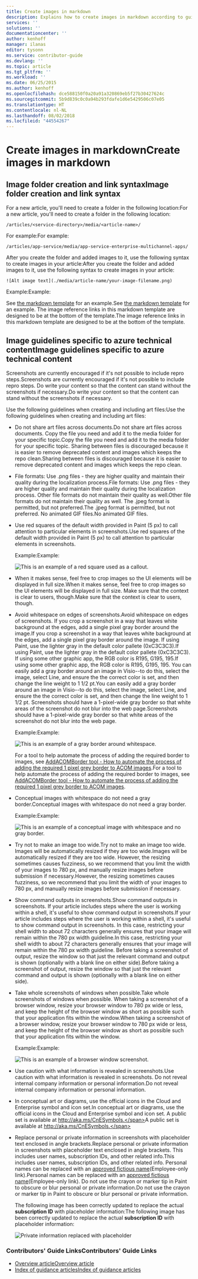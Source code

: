 ```yaml
---
title: Create images in markdown
description: Explains how to create images in markdown according to guidelines set for the Azure repositories.
services: ''
solutions: ''
documentationcenter: ''
author: kenhoff
manager: ilanas
editor: tysonn
ms.service: contributor-guide
ms.devlang: ''
ms.topic: article
ms.tgt_pltfrm: ''
ms.workload: ''
ms.date: 06/25/2015
ms.author: kenhoff
ms.openlocfilehash: dce588150f0a20a91a320869eb5f27b30427624c
ms.sourcegitcommit: 5b9d839c0c0a94b293fdafe1d6e5429506c07e05
ms.translationtype: HT
ms.contentlocale: nl-NL
ms.lasthandoff: 08/02/2018
ms.locfileid: "44554267"
---
```

# <a name="create-images-in-markdown"></a><span data-ttu-id="dfd3a-103">Create images in markdown</span><span class="sxs-lookup"><span data-stu-id="dfd3a-103">Create images in markdown</span></span>
## <a name="image-folder-creation-and-link-syntax"></a><span data-ttu-id="dfd3a-104">Image folder creation and link syntax</span><span class="sxs-lookup"><span data-stu-id="dfd3a-104">Image folder creation and link syntax</span></span>
<span data-ttu-id="dfd3a-105">For a new article, you'll need to create a folder in the following location:</span><span class="sxs-lookup"><span data-stu-id="dfd3a-105">For a new article, you'll need to create a folder in the following location:</span></span>

    /articles/<service-directory>/media/<article-name>/

<span data-ttu-id="dfd3a-106">For example:</span><span class="sxs-lookup"><span data-stu-id="dfd3a-106">For example:</span></span>

    /articles/app-service/media/app-service-enterprise-multichannel-apps/

<span data-ttu-id="dfd3a-107">After you create the folder and added images to it, use the following syntax to create images in your article:</span><span class="sxs-lookup"><span data-stu-id="dfd3a-107">After you create the folder and added images to it, use the following syntax to create images in your article:</span></span>

```
![Alt image text](./media/article-name/your-image-filename.png)
```
<span data-ttu-id="dfd3a-108">Example:</span><span class="sxs-lookup"><span data-stu-id="dfd3a-108">Example:</span></span>

<span data-ttu-id="dfd3a-109">See [the markdown template](../markdown%20templates/markdown-template-for-new-articles.md) for an example.</span><span class="sxs-lookup"><span data-stu-id="dfd3a-109">See [the markdown template](../markdown%20templates/markdown-template-for-new-articles.md) for an example.</span></span>  <span data-ttu-id="dfd3a-110">The image reference links in this markdown template are designed to be at the bottom of the template.</span><span class="sxs-lookup"><span data-stu-id="dfd3a-110">The image reference links in this markdown template are designed to be at the bottom of the template.</span></span>

## <a name="image-guidelines-specific-to-azure-technical-content"></a><span data-ttu-id="dfd3a-111">Image guidelines specific to azure technical content</span><span class="sxs-lookup"><span data-stu-id="dfd3a-111">Image guidelines specific to azure technical content</span></span>
<span data-ttu-id="dfd3a-112">Screenshots are currently encouraged if it's not possible to include repro steps.</span><span class="sxs-lookup"><span data-stu-id="dfd3a-112">Screenshots are currently encouraged if it's not possible to include repro steps.</span></span> <span data-ttu-id="dfd3a-113">Do write your content so that the content can stand without the screenshots if necessary.</span><span class="sxs-lookup"><span data-stu-id="dfd3a-113">Do write your content so that the content can stand without the screenshots if necessary.</span></span>

<span data-ttu-id="dfd3a-114">Use the following guidelines when creating and including art files:</span><span class="sxs-lookup"><span data-stu-id="dfd3a-114">Use the following guidelines when creating and including art files:</span></span>

* <span data-ttu-id="dfd3a-115">Do not share art files across documents.</span><span class="sxs-lookup"><span data-stu-id="dfd3a-115">Do not share art files across documents.</span></span> <span data-ttu-id="dfd3a-116">Copy the file you need and add it to the media folder for your specific topic.</span><span class="sxs-lookup"><span data-stu-id="dfd3a-116">Copy the file you need and add it to the media folder for your specific topic.</span></span> <span data-ttu-id="dfd3a-117">Sharing between files is discouraged because  it is easier to remove deprecated content and images which keeps the repo clean.</span><span class="sxs-lookup"><span data-stu-id="dfd3a-117">Sharing between files is discouraged because  it is easier to remove deprecated content and images which keeps the repo clean.</span></span>
* <span data-ttu-id="dfd3a-118">File formats: Use .png files - they are higher quality and maintain their quality during the localization process.</span><span class="sxs-lookup"><span data-stu-id="dfd3a-118">File formats: Use .png files - they are higher quality and maintain their quality during the localization process.</span></span> <span data-ttu-id="dfd3a-119">Other file formats do not maintain their quality as well.</span><span class="sxs-lookup"><span data-stu-id="dfd3a-119">Other file formats do not maintain their quality as well.</span></span> <span data-ttu-id="dfd3a-120">The .jpeg format is permitted, but not preferred.</span><span class="sxs-lookup"><span data-stu-id="dfd3a-120">The .jpeg format is permitted, but not preferred.</span></span>  <span data-ttu-id="dfd3a-121">No animated GIF files.</span><span class="sxs-lookup"><span data-stu-id="dfd3a-121">No animated GIF files.</span></span>
* <span data-ttu-id="dfd3a-122">Use red squares of the default width provided in Paint (5 px) to call attention to particular elements in screenshots.</span><span class="sxs-lookup"><span data-stu-id="dfd3a-122">Use red squares of the default width provided in Paint (5 px) to call attention to particular elements in screenshots.</span></span>  
  
    <span data-ttu-id="dfd3a-123">Example:</span><span class="sxs-lookup"><span data-stu-id="dfd3a-123">Example:</span></span>
  
    ![This is an example of a red square used as a callout.](./media/create-images-markdown/gs13noauth.png)
* <span data-ttu-id="dfd3a-125">When it makes sense, feel free to crop images so the UI elements will be displayed in full size.</span><span class="sxs-lookup"><span data-stu-id="dfd3a-125">When it makes sense, feel free to crop images so the UI elements will be displayed in full size.</span></span> <span data-ttu-id="dfd3a-126">Make sure that the context is clear to users, though.</span><span class="sxs-lookup"><span data-stu-id="dfd3a-126">Make sure that the context is clear to users, though.</span></span>
* <span data-ttu-id="dfd3a-127">Avoid whitespace on edges of screenshots.</span><span class="sxs-lookup"><span data-stu-id="dfd3a-127">Avoid whitespace on edges of screenshots.</span></span> <span data-ttu-id="dfd3a-128">If you crop a screenshot in a way that leaves white background at the edges, add a single pixel gray border around the image.</span><span class="sxs-lookup"><span data-stu-id="dfd3a-128">If you crop a screenshot in a way that leaves white background at the edges, add a single pixel gray border around the image.</span></span>  <span data-ttu-id="dfd3a-129">If using Paint, use the lighter gray in the default color pallete (0xC3C3C3).</span><span class="sxs-lookup"><span data-stu-id="dfd3a-129">If using Paint, use the lighter gray in the default color pallete (0xC3C3C3).</span></span> <span data-ttu-id="dfd3a-130">If using some other graphic app, the RGB color is R195, G195, 195.</span><span class="sxs-lookup"><span data-stu-id="dfd3a-130">If using some other graphic app, the RGB color is R195, G195, 195.</span></span> <span data-ttu-id="dfd3a-131">You can easily add a gray border around an image in Visio--to do this, select the image, select Line, and ensure the the correct color is set, and then change the line weight to 1 1/2 pt.</span><span class="sxs-lookup"><span data-stu-id="dfd3a-131">You can easily add a gray border around an image in Visio--to do this, select the image, select Line, and ensure the the correct color is set, and then change the line weight to 1 1/2 pt.</span></span>  <span data-ttu-id="dfd3a-132">Screenshots should have a 1-pixel-wide gray border so that white areas of the screenshot do not blur into the web page.</span><span class="sxs-lookup"><span data-stu-id="dfd3a-132">Screenshots should have a 1-pixel-wide gray border so that white areas of the screenshot do not blur into the web page.</span></span>
  
    <span data-ttu-id="dfd3a-133">Example:</span><span class="sxs-lookup"><span data-stu-id="dfd3a-133">Example:</span></span>
  
    ![This is an example of a gray border around whitespace.](./media/create-images-markdown/agent.png)
  
    <span data-ttu-id="dfd3a-135">For a tool to help automate the process of adding the required border to images, see [AddACOMBorder tool - How to automate the process of adding the required 1 pixel grey border to ACOM images](https://github.com/Azure/Azure-CSI-Content-Tools/tree/master/Tools/AddACOMImageBorder).</span><span class="sxs-lookup"><span data-stu-id="dfd3a-135">For a tool to help automate the process of adding the required border to images, see [AddACOMBorder tool - How to automate the process of adding the required 1 pixel grey border to ACOM images](https://github.com/Azure/Azure-CSI-Content-Tools/tree/master/Tools/AddACOMImageBorder).</span></span>
* <span data-ttu-id="dfd3a-136">Conceptual images with whitespace do not need a gray border.</span><span class="sxs-lookup"><span data-stu-id="dfd3a-136">Conceptual images with whitespace do not need a gray border.</span></span>  
  
    <span data-ttu-id="dfd3a-137">Example:</span><span class="sxs-lookup"><span data-stu-id="dfd3a-137">Example:</span></span>
  
    ![This is an example of a conceptual image with whitespace and no gray border.](./media/create-images-markdown/ic727360.png)
* <span data-ttu-id="dfd3a-139">Try not to make an image too wide.</span><span class="sxs-lookup"><span data-stu-id="dfd3a-139">Try not to make an image too wide.</span></span>  <span data-ttu-id="dfd3a-140">Images will be automatically resized if they are too wide.</span><span class="sxs-lookup"><span data-stu-id="dfd3a-140">Images will be automatically resized if they are too wide.</span></span> <span data-ttu-id="dfd3a-141">However, the resizing sometimes causes fuzziness, so we recommend that you limit the width of your images to 780 px, and manually resize images before submission if necessary.</span><span class="sxs-lookup"><span data-stu-id="dfd3a-141">However, the resizing sometimes causes fuzziness, so we recommend that you limit the width of your images to 780 px, and manually resize images before submission if necessary.</span></span>
* <span data-ttu-id="dfd3a-142">Show command outputs in screenshots.</span><span class="sxs-lookup"><span data-stu-id="dfd3a-142">Show command outputs in screenshots.</span></span>  <span data-ttu-id="dfd3a-143">If your article includes steps where the user is working within a shell, it's useful to show command output in screenshots.</span><span class="sxs-lookup"><span data-stu-id="dfd3a-143">If your article includes steps where the user is working within a shell, it's useful to show command output in screenshots.</span></span> <span data-ttu-id="dfd3a-144">In this case, restricting your shell width to about 72 characters generally ensures that your image will remain within the 780 px width guideline.</span><span class="sxs-lookup"><span data-stu-id="dfd3a-144">In this case, restricting your shell width to about 72 characters generally ensures that your image will remain within the 780 px width guideline.</span></span> <span data-ttu-id="dfd3a-145">Before taking a screenshot of output, resize the window so that just the relevant command and output is shown (optionally with a blank line on either side).</span><span class="sxs-lookup"><span data-stu-id="dfd3a-145">Before taking a screenshot of output, resize the window so that just the relevant command and output is shown (optionally with a blank line on either side).</span></span>
* <span data-ttu-id="dfd3a-146">Take whole screenshots of windows when possible.</span><span class="sxs-lookup"><span data-stu-id="dfd3a-146">Take whole screenshots of windows when possible.</span></span> <span data-ttu-id="dfd3a-147">When taking a screenshot of a browser window, resize your browser window to 780 px wide or less, and keep the height of the browser window as short as possible such that your application fits within the window.</span><span class="sxs-lookup"><span data-stu-id="dfd3a-147">When taking a screenshot of a browser window, resize your browser window to 780 px wide or less, and keep the height of the browser window as short as possible such that your application fits within the window.</span></span>
  
    <span data-ttu-id="dfd3a-148">Example:</span><span class="sxs-lookup"><span data-stu-id="dfd3a-148">Example:</span></span>
  
    ![This is an example of a browser window screenshot.](./media/create-images-markdown/helloworldlocal.png)
* <span data-ttu-id="dfd3a-150">Use caution with what information is revealed in screenshots.</span><span class="sxs-lookup"><span data-stu-id="dfd3a-150">Use caution with what information is revealed in screenshots.</span></span>  <span data-ttu-id="dfd3a-151">Do not reveal internal company information or personal information.</span><span class="sxs-lookup"><span data-stu-id="dfd3a-151">Do not reveal internal company information or personal information.</span></span>
* <span data-ttu-id="dfd3a-152">In conceptual art or diagrams, use the official icons in the Cloud and Enterprise symbol and icon set.</span><span class="sxs-lookup"><span data-stu-id="dfd3a-152">In conceptual art or diagrams, use the official icons in the Cloud and Enterprise symbol and icon set.</span></span> <span data-ttu-id="dfd3a-153">A public set is available at http://aka.ms/CnESymbols.</span><span class="sxs-lookup"><span data-stu-id="dfd3a-153">A public set is available at http://aka.ms/CnESymbols.</span></span>
* <span data-ttu-id="dfd3a-154">Replace personal or private information in screenshots with placeholder text enclosed in angle brackets.</span><span class="sxs-lookup"><span data-stu-id="dfd3a-154">Replace personal or private information in screenshots with placeholder text enclosed in angle brackets.</span></span> <span data-ttu-id="dfd3a-155">This includes user names, subscription IDs, and other related info.</span><span class="sxs-lookup"><span data-stu-id="dfd3a-155">This includes user names, subscription IDs, and other related info.</span></span> <span data-ttu-id="dfd3a-156">Personal names can be replaced with an [approved fictious name](https://aka.ms/ficticiousnames)(Employee-only link).</span><span class="sxs-lookup"><span data-stu-id="dfd3a-156">Personal names can be replaced with an [approved fictious name](https://aka.ms/ficticiousnames)(Employee-only link).</span></span> <span data-ttu-id="dfd3a-157">Do not use the crayon or marker tip in Paint to obscure or blur personal or private information.</span><span class="sxs-lookup"><span data-stu-id="dfd3a-157">Do not use the crayon or marker tip in Paint to obscure or blur personal or private information.</span></span>
  
  <span data-ttu-id="dfd3a-158">The following image has been correctly updated to replace the actual **subscription ID** with placeholder information:</span><span class="sxs-lookup"><span data-stu-id="dfd3a-158">The following image has been correctly updated to replace the actual **subscription ID** with placeholder information:</span></span>
  
  ![Private information replaced with placeholder](./media/create-images-markdown/placeholder-in-screenshot-correct.png)

### <a name="contributors-guide-links"></a><span data-ttu-id="dfd3a-160">Contributors' Guide Links</span><span class="sxs-lookup"><span data-stu-id="dfd3a-160">Contributors' Guide Links</span></span>
* [<span data-ttu-id="dfd3a-161">Overview article</span><span class="sxs-lookup"><span data-stu-id="dfd3a-161">Overview article</span></span>](../README.md)
* [<span data-ttu-id="dfd3a-162">Index of guidance articles</span><span class="sxs-lookup"><span data-stu-id="dfd3a-162">Index of guidance articles</span></span>](contributor-guide-index.md)

